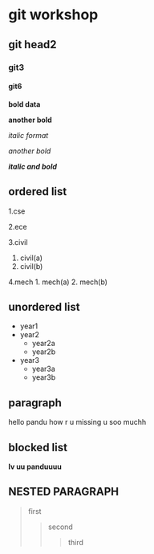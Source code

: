 # git workshop
## git head2
### git3
#### git6

**bold data**

__another bold__

*italic format*

_another bold_

_**italic and bold**_

## ordered list 
1.cse

2.ece

3.civil
   1. civil(a)
   2. civil(b)

4.mech
      1. mech(a)
      2. mech(b)   
## unordered list
- year1
- year2
   * year2a
   * year2b
- year3
   * year3a
   * year3b
## paragraph 
hello pandu how r u
missing u soo muchh 

## blocked list
**lv uu panduuuu**

## NESTED PARAGRAPH
> first
>> second
>>> third
  
     
